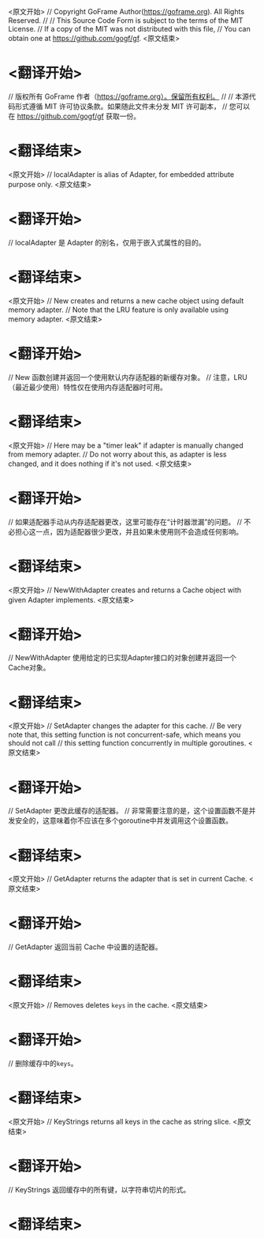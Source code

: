 
<原文开始>
// Copyright GoFrame Author(https://goframe.org). All Rights Reserved.
//
// This Source Code Form is subject to the terms of the MIT License.
// If a copy of the MIT was not distributed with this file,
// You can obtain one at https://github.com/gogf/gf.
<原文结束>

# <翻译开始>
// 版权所有 GoFrame 作者（https://goframe.org）。保留所有权利。
//
// 本源代码形式遵循 MIT 许可协议条款。如果随此文件未分发 MIT 许可副本，
// 您可以在 https://github.com/gogf/gf 获取一份。
# <翻译结束>


<原文开始>
// localAdapter is alias of Adapter, for embedded attribute purpose only.
<原文结束>

# <翻译开始>
// localAdapter 是 Adapter 的别名，仅用于嵌入式属性的目的。
# <翻译结束>


<原文开始>
// New creates and returns a new cache object using default memory adapter.
// Note that the LRU feature is only available using memory adapter.
<原文结束>

# <翻译开始>
// New 函数创建并返回一个使用默认内存适配器的新缓存对象。
// 注意，LRU（最近最少使用）特性仅在使用内存适配器时可用。
# <翻译结束>


<原文开始>
	// Here may be a "timer leak" if adapter is manually changed from memory adapter.
	// Do not worry about this, as adapter is less changed, and it does nothing if it's not used.
<原文结束>

# <翻译开始>
// 如果适配器手动从内存适配器更改，这里可能存在“计时器泄漏”的问题。
// 不必担心这一点，因为适配器很少更改，并且如果未使用则不会造成任何影响。
# <翻译结束>


<原文开始>
// NewWithAdapter creates and returns a Cache object with given Adapter implements.
<原文结束>

# <翻译开始>
// NewWithAdapter 使用给定的已实现Adapter接口的对象创建并返回一个Cache对象。
# <翻译结束>


<原文开始>
// SetAdapter changes the adapter for this cache.
// Be very note that, this setting function is not concurrent-safe, which means you should not call
// this setting function concurrently in multiple goroutines.
<原文结束>

# <翻译开始>
// SetAdapter 更改此缓存的适配器。
// 非常需要注意的是，这个设置函数不是并发安全的，这意味着你不应该在多个goroutine中并发调用这个设置函数。
# <翻译结束>


<原文开始>
// GetAdapter returns the adapter that is set in current Cache.
<原文结束>

# <翻译开始>
// GetAdapter 返回当前 Cache 中设置的适配器。
# <翻译结束>


<原文开始>
// Removes deletes `keys` in the cache.
<原文结束>

# <翻译开始>
// 删除缓存中的`keys`。
# <翻译结束>


<原文开始>
// KeyStrings returns all keys in the cache as string slice.
<原文结束>

# <翻译开始>
// KeyStrings 返回缓存中的所有键，以字符串切片的形式。
# <翻译结束>


